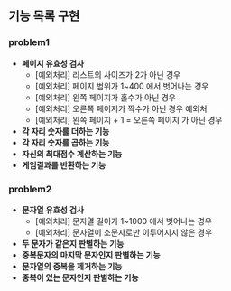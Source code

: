 ## 기능 목록 구현

### problem1

- **페이지 유효성 검사**
    - [예외처리] 리스트의 사이즈가 2가 아닌 경우
    - [예외처리] 페이지 범위가 1~400 에서 벗어나는 경우
    - [예외처리] 왼쪽 페이지가 홀수가 아닌 경우
    - [예외처리] 오른쪽 페이지가 짝수가 아닌 경우 예외처
    - [예외처리] 왼쪽 페이지 + 1 = 오른쪽 페이지 가 아닌 경우
- **각 자리 숫자를 더하는 기능**
- **각 자리 숫자를 곱하는 기능**
- **자신의 최대점수 계산하는 기능**
- **게임결과를 반환하는 기능**

### problem2

- **문자열 유효성 검사**
  - [예외처리] 문자열 길이가 1~1000 에서 벗어나는 경우
  - [예외처리] 문자열이 소문자로만 이루어지지 않은 경우
- **두 문자가 같은지 판별하는 기능**
- **중복문자의 마지막 문자인지 판별하는 기능**
- **문자열의 중복을 제거하는 기능**
- **중복이 있는 문자인지 판별하는 기능**